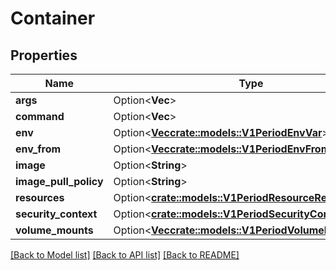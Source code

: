 # Container

## Properties

Name | Type | Description | Notes
------------ | ------------- | ------------- | -------------
**args** | Option<**Vec<String>**> |  | [optional]
**command** | Option<**Vec<String>**> |  | [optional]
**env** | Option<[**Vec<crate::models::V1PeriodEnvVar>**](v1.EnvVar.md)> |  | [optional]
**env_from** | Option<[**Vec<crate::models::V1PeriodEnvFromSource>**](v1.EnvFromSource.md)> |  | [optional]
**image** | Option<**String**> |  | [optional]
**image_pull_policy** | Option<**String**> |  | [optional]
**resources** | Option<[**crate::models::V1PeriodResourceRequirements**](v1.ResourceRequirements.md)> |  | [optional]
**security_context** | Option<[**crate::models::V1PeriodSecurityContext**](v1.SecurityContext.md)> |  | [optional]
**volume_mounts** | Option<[**Vec<crate::models::V1PeriodVolumeMount>**](v1.VolumeMount.md)> |  | [optional]

[[Back to Model list]](../README.md#documentation-for-models) [[Back to API list]](../README.md#documentation-for-api-endpoints) [[Back to README]](../README.md)


